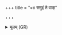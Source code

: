 +++
title = "०४ समुद्रं ते वाक्"

+++
<details><summary>मूलम् (GR)</summary>

समुद्रं ते वाक् सिषक्तु यातुधान स्वाहा ॥
</details>